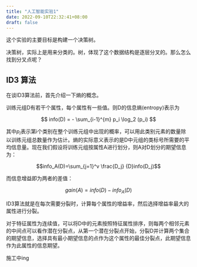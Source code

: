 ```yaml
---
title: "人工智能实验1"
date: 2022-09-10T22:32:41+08:00
draft: false
---
```




这个实验的主要目标是构建一个决策树。

决策树，实际上是用来分类的。树，体现了这个数据结构是逐层分叉的。那么怎么找到分叉点呢？

## ID3 算法

在谈ID3算法前，首先介绍一下熵的概念。

训练元组D有若干个属性，每个属性有一些值。则D的信息熵(entropy)表示为

$$ info(D) = - \sum_{i-1}^{m} p_i \log_2 (p_i) $$

其中$p_i$表示第i个类别在整个训练元组中出现的概率，可以用此类别元素的数量除以训练元组总数量作为估计。熵的实际意义表示的是D中元组的类标号所需要的平均信息量。现在我们假设将训练元组按属性A进行划分，则A对D划分的期望信息为：

$$info_A(D)=\sum_{j=1}^v \frac{D_j} {D}info(D_j)$$

而信息增益即为两者的差值：

$$gain(A)=info(D)-info_A(D)$$

ID3算法就是在每次需要分裂时，计算每个属性的增益率，然后选择增益率最大的属性进行分裂。

对于特征属性为连续值，可以将D中的元素按照特征属性排序，则每两个相邻元素的中间点可以看作潜在分裂点，从第一个潜在分裂点开始，分裂D并计算两个集合的期望信息，选择具有最小期望信息的点作为这个属性的最佳分裂点，此期望信息作为此属性的信息期望。



施工中ing

